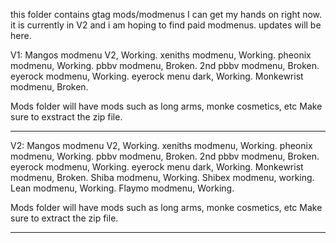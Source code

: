 this folder contains gtag mods/modmenus I can get my hands on right now.
it is currently in V2 and i am hoping to find paid modmenus.
updates will be here.

V1:
Mangos modmenu V2, Working.
xeniths modmenu, Working.
pheonix modmenu, Working.
pbbv modmenu, Broken.
2nd pbbv modmenu, Broken.
eyerock modmenu, Working.
eyerock menu dark, Working.
Monkewrist modmenu, Broken.

Mods folder will have mods such as long arms, monke cosmetics, etc
Make sure to exstract the zip file.
_______________________________________________________________________
V2:
Mangos modmenu V2, Working.
xeniths modmenu, Working.
pheonix modmenu, Working.
pbbv modmenu, Broken.
2nd pbbv modmenu, Broken.
eyerock modmenu, Working.
eyerock menu dark, Working.
Monkewrist modmenu, Broken.
Shiba modmenu, Working.
Shibex modmenu, working.
Lean modmenu, Working.
Flaymo modmenu, Working.

Mods folder will have mods such as long arms, monke cosmetics, etc
Make sure to extract the zip file.

_______________________________________________________________________
